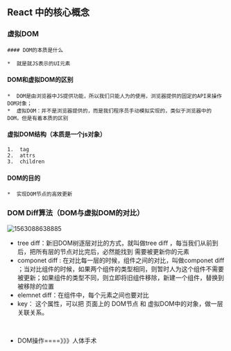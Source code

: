 ## React 中的核心概念

### 虚拟DOM

	#### DOM的本质是什么
	
	*  就是就JS表示的UI元素

#### DOM和虚拟DOM的区别

	*  DOM是由浏览器中JS提供功能，所以我们只能人为的使用，浏览器提供的固定的API来操作DOM对象；
	*  虚拟DOM：并不是浏览器提供的，而是我们程序员手动模拟实现的，类似于浏览器中的DOM，但是有着本质的区别

#### 虚拟DOM结构（本质是一个js对象）

	1.  tag
 	2.  attrs
 	3.  children

#### DOM的目的

	*  实现DOM节点的高效更新



### DOM  Diff算法（DOM与虚拟DOM的对比）

![1563088638885](C:\Users\Administrator.WIN10-20180302D\AppData\Roaming\Typora\typora-user-images\1563088638885.png)

- tree diff：新旧DOM树逐层对比的方式，就叫做tree diff ，每当我们从前到后，把所有层的节点对比完后，必然能找到 需要被更新你的元素
- componet diff : 在对比每一层的时候，组件之间的对比，叫做componet diff ；当对比组件的时候，如果两个组件的类型相同，则暂时人为这个组件不需要被更新；如果组件的类型不同，则立即将旧组件移除，新建一个组件，替换到被移除的位置
- elemnet diff：在组件中，每个元素之间也要对比
- key： 这个属性，可以把 页面上的 DOM节点 和 虚拟DOM中的对象，做一层关联关系。



​	













*  DOM操作====》》》人体手术